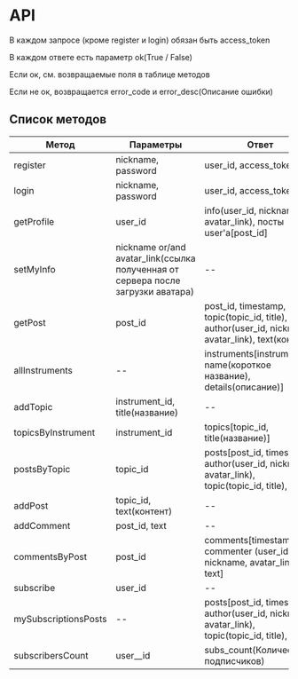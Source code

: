 # API

В каждом запросе (кроме register и login) обязан быть access_token

В каждом ответе есть параметр ok(True / False)

Если ок, см. возвращаемые поля в таблице методов

Если не ок, возвращается error_code и error_desc(Описание ошибки) 

## Список методов
| Метод | Параметры | Ответ |
| --- | --- | --- |
| register | nickname, password | user_id, access_token |
| login | nickname, password | user_id, access_token |
| getProfile | user_id | info(user_id, nickname, avatar_link), посты user'а[post_id] |
| setMyInfo | nickname or/and avatar_link(ссылка полученная от сервера после загрузки аватара) | -- |
| getPost | post_id | post_id, timestamp, topic(topic_id, title), author(user_id, nickname, avatar_link), text(контент) |
| allInstruments | -- | instruments[instrument_id, name(короткое название), details(описание)] |
| addTopic | instrument_id, title(название) | -- |
| topicsByInstrument | instrument_id | topics[topic_id, title(название)] |
| postsByTopic | topic_id | posts[post_id, timestamp, author(user_id, nickname, avatar_link), topic(topic_id, title), text] |
| addPost | topic_id, text(контент) | -- |
| addComment | post_id, text | -- |
| commentsByPost | post_id | comments[timestamp, commenter (user_id, nickname, avatar_link), text] |
| subscribe | user_id | -- |
| mySubscriptionsPosts| -- | posts[post_id, timestamp, author(user_id, nickname, avatar_link), topic(topic_id, title), text] |
| subscribersCount | user__id | subs_count(Количество подписчиков) |